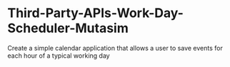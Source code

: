 # Third-Party-APIs-Work-Day-Scheduler-Mutasim
Create a simple calendar application that allows a user to save events for each hour of a typical working day
